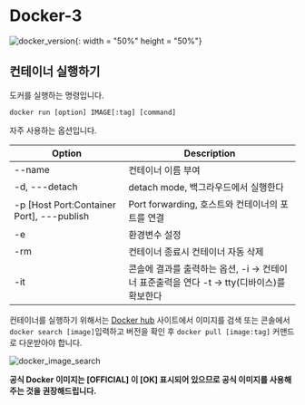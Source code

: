 # Docker-3

![docker_version](https://user-images.githubusercontent.com/76420201/104095250-38d81c00-52d9-11eb-8a97-c52fbc07c4a0.GIF){: width = "50%" height = "50%"}

## 컨테이너 실행하기 

도커를 실행하는 명령입니다.

`docker run [option] IMAGE[:tag] [command]`


자주 사용하는 옵션입니다.

| Option  | Description |
| ------- | -------- |
| --name | 컨테이너 이름 부여 |
| -d, ---detach | detach mode, 백그라우드에서 실행한다|
| -p [Host Port:Container Port], ---publish | Port forwarding, 호스트와 컨테이너의 포트를 연결 |
| -e | 환경변수 설정 |
| -rm | 컨테이너 종료시 컨테이너 자동 삭제 |
| -it | 콘솔에 결과를 출력하는 옵션, -i -> 컨테이너 표준출력을 연다 -t -> tty(디바이스)를 확보한다 |

컨테이너를 실행하기 위해서는 [Docker hub](https://hub.docker.com/) 사이트에서 이미지를 검색 또는 콘솔에서 `docker search [image]`입력하고 버전을 확인 후 `docker pull [image:tag]` 커맨드로 다운받아야 합니다. 

![docker_image_search](https://user-images.githubusercontent.com/76420201/104095269-4ab9bf00-52d9-11eb-836e-c274f111eff1.GIF)

**공식 Docker 이미지는 [OFFICIAL] 이 [OK] 표시되어 있으므로 공식 이미지를 사용해 주는 것을 권장해드립니다.**